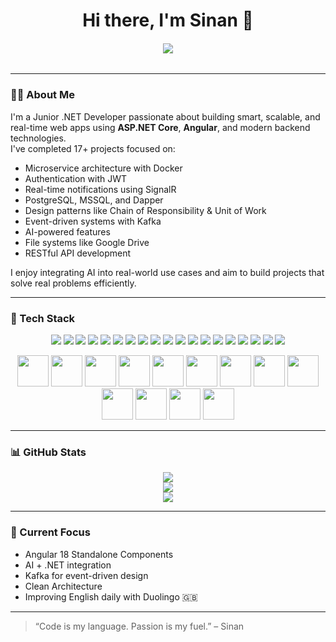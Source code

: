<h1 align="center">
 Hi there, I'm Sinan 👋
</h1>
<h6 align="center">
  <img src="https://readme-typing-svg.herokuapp.com?font=Fira+Code&size=23&pause=1000&color=FF6EC7&center=true&vCenter=true&width=435&lines=Junior+.Net+Developer" />
</h6>

---

### 👨‍💻 About Me

I'm a Junior .NET Developer passionate about building smart, scalable, and real-time web apps using **ASP.NET Core**, **Angular**, and modern backend technologies.  
I've completed 17+ projects focused on:

- Microservice architecture with Docker  
- Authentication with JWT  
- Real-time notifications using SignalR  
- PostgreSQL, MSSQL, and Dapper  
- Design patterns like Chain of Responsibility & Unit of Work  
- Event-driven systems with Kafka  
- AI-powered features  
- File systems like Google Drive  
- RESTful API development  

I enjoy integrating AI into real-world use cases and aim to build projects that solve real problems efficiently.

---

### 🧰 Tech Stack

<!-- Renkli Badge Butonlar (üst sıra) -->
<p align="center">
  <img src="https://img.shields.io/badge/C%23-%23239120?style=for-the-badge&logo=c-sharp&logoColor=white" />
  <img src="https://img.shields.io/badge/HTML5-e34c26?style=for-the-badge&logo=html5&logoColor=white" />
  <img src="https://img.shields.io/badge/JAVASCRIPT-F7DF1E?style=for-the-badge&logo=javascript&logoColor=black" />

  <img src="https://img.shields.io/badge/GOOGLECLOUD-4285F4?style=for-the-badge&logo=googlecloud&logoColor=white" />
  <img src="https://img.shields.io/badge/.NET-512BD4?style=for-the-badge&logo=dotnet&logoColor=white" />
  <img src="https://img.shields.io/badge/ANGULAR.JS-DD0031?style=for-the-badge&logo=angularjs&logoColor=white" />
  <img src="https://img.shields.io/badge/BOOTSTRAP-7952B3?style=for-the-badge&logo=bootstrap&logoColor=white" />
  <img src="https://img.shields.io/badge/JQUERY-0769AD?style=for-the-badge&logo=jquery&logoColor=white" />
  <img src="https://img.shields.io/badge/JWT-000000?style=for-the-badge&logo=jsonwebtokens&logoColor=white" />
  <img src="https://img.shields.io/badge/RABBITMQ-FF6600?style=for-the-badge&logo=rabbitmq&logoColor=white" />
  <img src="https://img.shields.io/badge/MICROSOFT%20SQL%20SERVER-CC2927?style=for-the-badge&logo=microsoftsqlserver&logoColor=white" />
  <img src="https://img.shields.io/badge/MONGODB-47A248?style=for-the-badge&logo=mongodb&logoColor=white" />
  <img src="https://img.shields.io/badge/POSTGRES-4169E1?style=for-the-badge&logo=postgresql&logoColor=white" />
  <img src="https://img.shields.io/badge/REDIS-DC382D?style=for-the-badge&logo=redis&logoColor=white" />

  <img src="https://img.shields.io/badge/GITHUB-181717?style=for-the-badge&logo=github&logoColor=white" />
  <img src="https://img.shields.io/badge/GIT-F05032?style=for-the-badge&logo=git&logoColor=white" />
  <img src="https://img.shields.io/badge/DOCKER-2496ED?style=for-the-badge&logo=docker&logoColor=white" />
  <img src="https://img.shields.io/badge/POSTMAN-FF6C37?style=for-the-badge&logo=postman&logoColor=white" />
  <img src="https://img.shields.io/badge/SWAGGER-85EA2D?style=for-the-badge&logo=swagger&logoColor=black" />
</p>

<!-- Büyük Yuvarlak İkonlar (alt sıra) -->
<p align="center">
  <img height="50" src="https://cdn.jsdelivr.net/gh/devicons/devicon/icons/visualstudio/visualstudio-plain.svg" />

  <img height="50" src="https://cdn.jsdelivr.net/gh/devicons/devicon/icons/dot-net/dot-net-original.svg" />
  <img height="50" src="https://cdn.jsdelivr.net/gh/devicons/devicon/icons/csharp/csharp-original.svg" />
  <img height="50" src="https://cdn.jsdelivr.net/gh/devicons/devicon/icons/html5/html5-original.svg" />
  <img height="50" src="https://cdn.jsdelivr.net/gh/devicons/devicon/icons/css3/css3-original.svg" />
  <img height="50" src="https://cdn.jsdelivr.net/gh/devicons/devicon/icons/bootstrap/bootstrap-original.svg" />
  <img height="50" src="https://cdn.jsdelivr.net/gh/devicons/devicon/icons/jquery/jquery-original.svg" />
  <img height="50" src="https://cdn.jsdelivr.net/gh/devicons/devicon/icons/angularjs/angularjs-original.svg" />
  <img height="50" src="https://cdn.jsdelivr.net/gh/devicons/devicon/icons/javascript/javascript-original.svg" />
  <img height="50" src="https://cdn.jsdelivr.net/gh/devicons/devicon/icons/mongodb/mongodb-original.svg" />
  <img height="50" src="https://cdn.jsdelivr.net/gh/devicons/devicon/icons/redis/redis-original.svg" />
  <img height="50" src="https://cdn.jsdelivr.net/gh/devicons/devicon/icons/docker/docker-original.svg" />
  <img height="50" src="https://cdn.jsdelivr.net/gh/devicons/devicon/icons/git/git-original.svg" />
</p>



---

### 📊 GitHub Stats

<p align="center">
  <img src="https://github-readme-stats.vercel.app/api?username=sinanGithubUsername&show_icons=true&theme=github_dark" />
  <br />
  <img src="https://github-readme-streak-stats.herokuapp.com/?user=sinanGithubUsername&theme=github-dark" />
  <br />
  <img src="https://github-readme-stats.vercel.app/api/top-langs/?username=sinanGithubUsername&layout=compact&theme=github_dark" />
</p>

---

### 🚀 Current Focus

- Angular 18 Standalone Components  
- AI + .NET integration  
- Kafka for event-driven design  
- Clean Architecture  
- Improving English daily with Duolingo 🇬🇧

---

> “Code is my language. Passion is my fuel.” – Sinan

